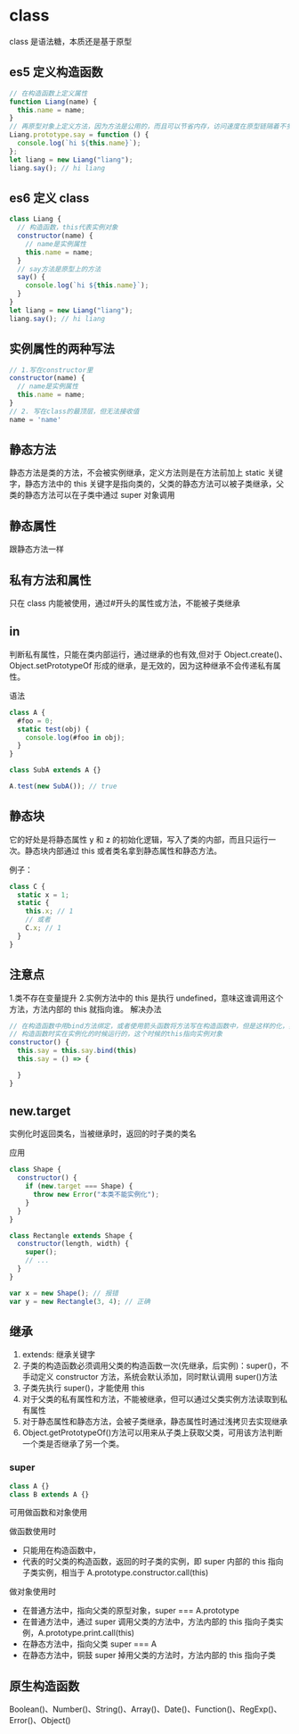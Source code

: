 # class

class 是语法糖，本质还是基于原型

## es5 定义构造函数

```js
// 在构造函数上定义属性
function Liang(name) {
  this.name = name;
}
// 再原型对象上定义方法，因为方法是公用的，而且可以节省内存，访问速度在原型链隔着不多的时候几乎没有区别
Liang.prototype.say = function () {
  console.log(`hi ${this.name}`);
};
let liang = new Liang("liang");
liang.say(); // hi liang
```

## es6 定义 class

```js
class Liang {
  // 构造函数，this代表实例对象
  constructor(name) {
    // name是实例属性
    this.name = name;
  }
  // say方法是原型上的方法
  say() {
    console.log(`hi ${this.name}`);
  }
}
let liang = new Liang("liang");
liang.say(); // hi liang
```

## 实例属性的两种写法

```js
// 1.写在constructor里
constructor(name) {
  // name是实例属性
  this.name = name;
}
// 2. 写在class的最顶层，但无法接收值
name = 'name'
```

## 静态方法

静态方法是类的方法，不会被实例继承，定义方法则是在方法前加上 static 关键字，静态方法中的 this 关键字是指向类的，父类的静态方法可以被子类继承，父类的静态方法可以在子类中通过 super 对象调用

## 静态属性

跟静态方法一样

## 私有方法和属性

只在 class 内能被使用，通过#开头的属性或方法，不能被子类继承

## in

判断私有属性，只能在类内部运行，通过继承的也有效,但对于 Object.create()、Object.setPrototypeOf 形成的继承，是无效的，因为这种继承不会传递私有属性。

语法

```js
class A {
  #foo = 0;
  static test(obj) {
    console.log(#foo in obj);
  }
}

class SubA extends A {}

A.test(new SubA()); // true
```

## 静态块

它的好处是将静态属性 y 和 z 的初始化逻辑，写入了类的内部，而且只运行一次。静态块内部通过 this 或者类名拿到静态属性和静态方法。

例子：

```js
class C {
  static x = 1;
  static {
    this.x; // 1
    // 或者
    C.x; // 1
  }
}
```

## 注意点

1.类不存在变量提升 2.实例方法中的 this 是执行 undefined，意味这谁调用这个方法，方法内部的 this 就指向谁。
解决办法

```js
// 在构造函数中用bind方法绑定，或者使用箭头函数将方法写在构造函数中，但是这样的化，实例对象中就有了对应的方法了，这方法就不止存在原型上了
// 构造函数时实在实例化的时候运行的，这个时候的this指向实例对象
constructor() {
  this.say = this.say.bind(this)
  this.say = () => {

  }
}
```

## new.target

实例化时返回类名，当被继承时，返回的时子类的类名

应用

```js
class Shape {
  constructor() {
    if (new.target === Shape) {
      throw new Error("本类不能实例化");
    }
  }
}

class Rectangle extends Shape {
  constructor(length, width) {
    super();
    // ...
  }
}

var x = new Shape(); // 报错
var y = new Rectangle(3, 4); // 正确
```

## 继承

1. extends: 继承关键字
2. 子类的构造函数必须调用父类的构造函数一次(先继承，后实例)：super()，不手动定义 constructor 方法，系统会默认添加，同时默认调用 super()方法
3. 子类先执行 super()，才能使用 this
4. 对于父类的私有属性和方法，不能被继承，但可以通过父类实例方法读取到私有属性
5. 对于静态属性和静态方法，会被子类继承，静态属性时通过浅拷贝去实现继承
6. Object.getPrototypeOf()方法可以用来从子类上获取父类，可用该方法判断一个类是否继承了另一个类。

### super

```js
class A {}
class B extends A {}
```

可用做函数和对象使用

做函数使用时

- 只能用在构造函数中，
- 代表的时父类的构造函数，返回的时子类的实例，即 super 内部的 this 指向子类实例，相当于 A.prototype.constructor.call(this)

做对象使用时

- 在普通方法中，指向父类的原型对象，super === A.prototype
- 在普通方法中，通过 super 调用父类的方法中，方法内部的 this 指向子类实例，A.prototype.print.call(this)
- 在静态方法中，指向父类 super === A
- 在静态方法中，铜鼓 super 掉用父类的方法时，方法内部的 this 指向子类

## 原生构造函数

Boolean()、Number()、String()、Array()、Date()、Function()、RegExp()、Error()、Object()
